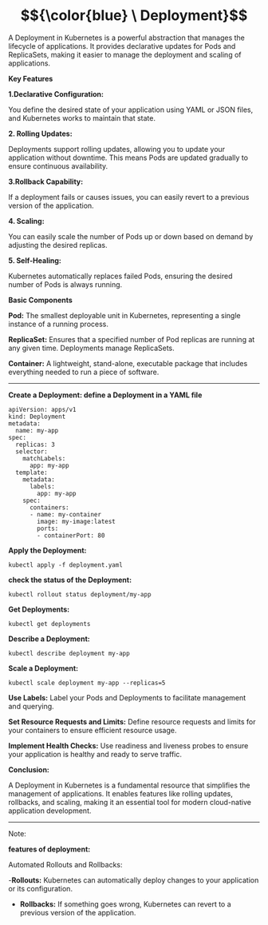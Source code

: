 
# $${\color{blue} \ Deployment}$$

A Deployment in Kubernetes is a powerful abstraction that manages the lifecycle of applications. It provides declarative updates for Pods and ReplicaSets, making it easier to manage the deployment and scaling of applications.

**Key Features**

**1.Declarative Configuration:**

You define the desired state of your application using YAML or JSON files, and Kubernetes works to maintain that state.

**2. Rolling Updates:**

Deployments support rolling updates, allowing you to update your application without downtime. This means Pods are updated gradually to ensure continuous availability.

**3.Rollback Capability:**

If a deployment fails or causes issues, you can easily revert to a previous version of the application.

**4. Scaling:**

You can easily scale the number of Pods up or down based on demand by adjusting the desired replicas.

**5. Self-Healing:**

Kubernetes automatically replaces failed Pods, ensuring the desired number of Pods is always running.

**Basic Components**

**Pod:**
The smallest deployable unit in Kubernetes, representing a single instance of a running process.

**ReplicaSet:** 
Ensures that a specified number of Pod replicas are running at any given time. Deployments manage ReplicaSets.

**Container:**
A lightweight, stand-alone, executable package that includes everything needed to run a piece of software.

---------------------------------------------------------------------------------------------------------------------------------------------------------------------------------------------------------------

**Create a Deployment: define a Deployment in a YAML file**
```
apiVersion: apps/v1
kind: Deployment
metadata:
  name: my-app
spec:
  replicas: 3
  selector:
    matchLabels:
      app: my-app
  template:
    metadata:
      labels:
        app: my-app
    spec:
      containers:
      - name: my-container
        image: my-image:latest
        ports:
        - containerPort: 80
```
**Apply the Deployment:**
```
kubectl apply -f deployment.yaml
```
**check the status of the Deployment:**
```
kubectl rollout status deployment/my-app
```
**Get Deployments:**
```
kubectl get deployments
```
**Describe a Deployment:**
```
kubectl describe deployment my-app
```
**Scale a Deployment:**
```
kubectl scale deployment my-app --replicas=5
```


**Use Labels:**
Label your Pods and Deployments to facilitate management and querying.

**Set Resource Requests and Limits:**
Define resource requests and limits for your containers to ensure efficient resource usage.

**Implement Health Checks:**
Use readiness and liveness probes to ensure your application is healthy and ready to serve traffic.

**Conclusion:**

A Deployment in Kubernetes is a fundamental resource that simplifies the management of applications. It enables features like rolling updates, rollbacks, and scaling, making it an essential tool for modern cloud-native application development.

-----------------------------------------------------------------------------------------------------------------------------------------------------------------------------------------------------

 Note: 
 
 **features of deployment:**
 
Automated Rollouts and Rollbacks:

-**Rollouts:** Kubernetes can automatically deploy changes to your application or its configuration.

- **Rollbacks:** If something goes wrong, Kubernetes can revert to a previous version of the application.
